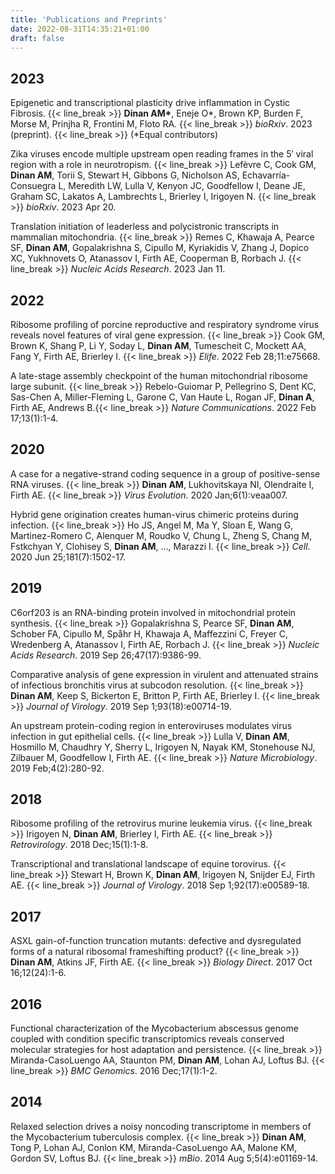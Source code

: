 ```yaml
---
title: 'Publications and Preprints'
date: 2022-08-31T14:35:21+01:00
draft: false
---
```


## 2023

Epigenetic and transcriptional plasticity drive inflammation in Cystic Fibrosis. {{< line_break >}}
**Dinan AM\***, Eneje O*, Brown KP, Burden F, Morse M, Prinjha R, Frontini M, Floto RA. {{< line_break >}}
*bioRxiv*. 2023 (preprint). {{< line_break >}}
(*Equal contributors)

Zika viruses encode multiple upstream open reading frames in the 5′ viral region with a role in neurotropism. {{< line_break >}}
Lefèvre C, Cook GM, **Dinan AM**, Torii S, Stewart H, Gibbons G, Nicholson AS, Echavarría-Consuegra L, Meredith LW, Lulla V, Kenyon JC, Goodfellow I, Deane JE, Graham SC, Lakatos A, Lambrechts L, Brierley I, Irigoyen N. {{< line_break >}}
_bioRxiv_. 2023 Apr 20.

Translation initiation of leaderless and polycistronic transcripts in mammalian mitochondria. {{< line_break >}}
Remes C, Khawaja A, Pearce SF, **Dinan AM**, Gopalakrishna S, Cipullo M, Kyriakidis V, Zhang J, Dopico XC, Yukhnovets O, Atanassov I, Firth AE, Cooperman B, Rorbach J. {{< line_break >}}
_Nucleic Acids Research_. 2023 Jan 11.

## 2022

Ribosome profiling of porcine reproductive and respiratory syndrome virus reveals novel features of viral gene expression. {{< line_break >}}
Cook GM, Brown K, Shang P, Li Y, Soday L, **Dinan AM**, Tumescheit C, Mockett AA, Fang Y, Firth AE, Brierley I. {{< line_break >}}
_Elife_. 2022 Feb 28;11:e75668.

A late-stage assembly checkpoint of the human mitochondrial ribosome large subunit. {{< line_break >}}
Rebelo-Guiomar P, Pellegrino S, Dent KC, Sas-Chen A, Miller-Fleming L, Garone C, Van Haute L, Rogan JF, **Dinan A**, Firth AE, Andrews B.{{< line_break >}}
_Nature Communications_. 2022 Feb 17;13(1):1-4.

## 2020

A case for a negative-strand coding sequence in a group of positive-sense RNA viruses. {{< line_break >}}
**Dinan AM**, Lukhovitskaya NI, Olendraite I, Firth AE. {{< line_break >}}
_Virus Evolution_. 2020 Jan;6(1):veaa007.

Hybrid gene origination creates human-virus chimeric proteins during infection. {{< line_break >}}
Ho JS, Angel M, Ma Y, Sloan E, Wang G, Martinez-Romero C, Alenquer M, Roudko V, Chung L, Zheng S, Chang M, Fstkchyan Y, Clohisey S, **Dinan AM**, ..., Marazzi I. {{< line_break >}}
_Cell_. 2020 Jun 25;181(7):1502-17.

## 2019

C6orf203 is an RNA-binding protein involved in mitochondrial protein synthesis. {{< line_break >}}
Gopalakrishna S, Pearce SF, **Dinan AM**, Schober FA, Cipullo M, Spåhr H, Khawaja A, Maffezzini C, Freyer C, Wredenberg A, Atanassov I, Firth AE, Rorbach J. {{< line_break >}}
_Nucleic Acids Research_. 2019 Sep 26;47(17):9386-99.

Comparative analysis of gene expression in virulent and attenuated strains of infectious bronchitis virus at subcodon resolution. {{< line_break >}}
**Dinan AM**, Keep S, Bickerton E, Britton P, Firth AE, Brierley I. {{< line_break >}}
_Journal of Virology_. 2019 Sep 1;93(18):e00714-19.

An upstream protein-coding region in enteroviruses modulates virus infection in gut epithelial cells. {{< line_break >}}
Lulla V, **Dinan AM**, Hosmillo M, Chaudhry Y, Sherry L, Irigoyen N, Nayak KM, Stonehouse NJ, Zilbauer M, Goodfellow I, Firth AE. {{< line_break >}}
_Nature Microbiology_. 2019 Feb;4(2):280-92.

## 2018

Ribosome profiling of the retrovirus murine leukemia virus. {{< line_break >}}
Irigoyen N, **Dinan AM**, Brierley I, Firth AE. {{< line_break >}}
_Retrovirology_. 2018 Dec;15(1):1-8.

Transcriptional and translational landscape of equine torovirus. {{< line_break >}}
Stewart H, Brown K, **Dinan AM**, Irigoyen N, Snijder EJ, Firth AE. {{< line_break >}}
_Journal of Virology_. 2018 Sep 1;92(17):e00589-18.

## 2017

ASXL gain-of-function truncation mutants: defective and dysregulated forms of a natural ribosomal frameshifting product? {{< line_break >}}
**Dinan AM**, Atkins JF, Firth AE. {{< line_break >}}
_Biology Direct_. 2017 Oct 16;12(24):1-6.

## 2016

Functional characterization of the Mycobacterium abscessus genome coupled with condition specific transcriptomics reveals conserved molecular strategies for host adaptation and persistence. {{< line_break >}}
Miranda-CasoLuengo AA, Staunton PM, **Dinan AM**, Lohan AJ, Loftus BJ. {{< line_break >}}
_BMC Genomics_. 2016 Dec;17(1):1-2.

## 2014

Relaxed selection drives a noisy noncoding transcriptome in members of the Mycobacterium tuberculosis complex. {{< line_break >}}
**Dinan AM**, Tong P, Lohan AJ, Conlon KM, Miranda-CasoLuengo AA, Malone KM, Gordon SV, Loftus BJ. {{< line_break >}}
_mBio_. 2014 Aug 5;5(4):e01169-14.
